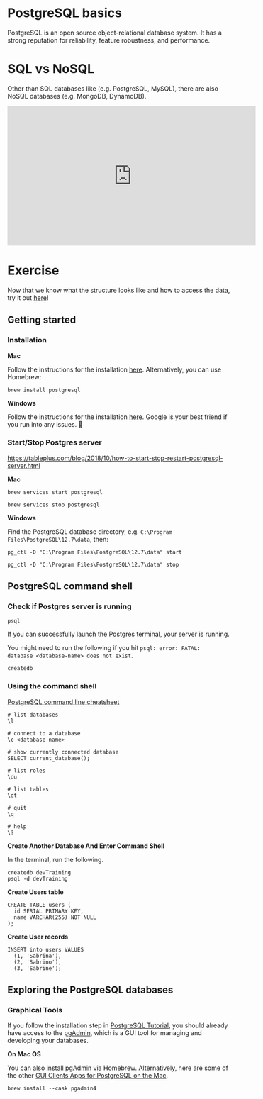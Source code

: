 # PostgreSQL basics

PostgreSQL is an open source object-relational database system. It has a strong reputation for reliability, feature robustness, and performance.

# SQL vs NoSQL

Other than SQL databases like (e.g. PostgreSQL, MySQL), there are also NoSQL databases (e.g. MongoDB, DynamoDB).

<iframe width="560" height="315" src="https://www.youtube.com/embed/ruz-vK8IesE" frameborder="0" allow="accelerometer; autoplay; clipboard-write; encrypted-media; gyroscope; picture-in-picture" allowfullscreen></iframe>

# Exercise

Now that we know what the structure looks like and how to access the data, try it out [here](https://sqlbolt.com/lesson/introduction)!

## Getting started

### Installation

**Mac**

Follow the instructions for the installation [here](https://www.postgresqltutorial.com/install-postgresql-macos/). Alternatively, you can use Homebrew:

```
brew install postgresql
```

**Windows**

Follow the instructions for the installation [here](https://www.postgresqltutorial.com/install-postgresql/). Google is your best friend if you run into any issues. 🔎

### Start/Stop Postgres server

https://tableplus.com/blog/2018/10/how-to-start-stop-restart-postgresql-server.html

**Mac**

```
brew services start postgresql
```

```
brew services stop postgresql
```

**Windows**

Find the PostgreSQL database directory, e.g. `C:\Program Files\PostgreSQL\12.7\data`, then:

```
pg_ctl -D "C:\Program Files\PostgreSQL\12.7\data" start
```

```
pg_ctl -D "C:\Program Files\PostgreSQL\12.7\data" stop
```

## PostgreSQL command shell

### Check if Postgres server is running

```
psql
```

If you can successfully launch the Postgres terminal, your server is running.

You might need to run the following if you hit `psql: error: FATAL:  database <database-name> does not exist`.

```
createdb
```

### Using the command shell

[PostgreSQL command line cheatsheet](https://gist.github.com/Kartones/dd3ff5ec5ea238d4c546)

```
# list databases
\l

# connect to a database
\c <database-name>

# show currently connected database
SELECT current_database();

# list roles
\du

# list tables
\dt

# quit
\q

# help
\?
```

**Create Another Database And Enter Command Shell**

In the terminal, run the following.

```
createdb devTraining
psql -d devTraining
```

**Create Users table**

```
CREATE TABLE users (
  id SERIAL PRIMARY KEY,
  name VARCHAR(255) NOT NULL
);
```

**Create User records**

```
INSERT into users VALUES
  (1, 'Sabrina'),
  (2, 'Sabrino'),
  (3, 'Sabrine');
```

## Exploring the PostgreSQL databases

### Graphical Tools

If you follow the installation step in [PostgreSQL Tutorial](https://www.postgresqltutorial.com/), you should already have access to the [pgAdmin](https://www.pgadmin.org/download/), which is a GUI tool for managing and developing your databases.

**On Mac OS**

You can also install [pgAdmin](https://www.pgadmin.org/download/) via Homebrew. Alternatively, here are some of the other [GUI Clients Apps for PostgreSQL on the Mac](https://postgresapp.com/documentation/gui-tools.html).
```
brew install --cask pgadmin4
```
